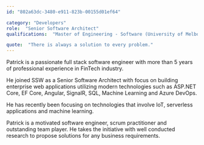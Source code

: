 ```yaml
---
id: "802a63dc-3480-e911-823b-00155d01ef64"

category: "Developers"
role:  "Senior Software Architect"
qualifications:  "Master of Engineering - Software (University of Melbourne)"

quote:  "There is always a solution to every problem."
---
```


Patrick is a passionate full stack software engineer with more than 5 years of professional experience in FinTech industry.   

He joined SSW as a Senior Software Architect with focus on building enterprise web applications utilizing modern technologies such as ASP.NET Core, EF Core, Angular, SignalR, SQL, Machine Learning and Azure DevOps.  

He has recently been focusing on technologies that involve IoT, serverless applications and machine learning.

Patrick is a motivated software engineer, scrum practitioner and outstanding team player. He takes the initiative with well conducted research to propose solutions for any business requirements. 
